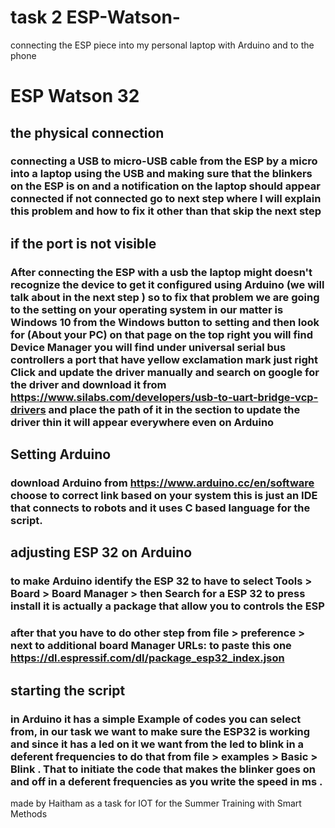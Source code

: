 # task 2 ESP-Watson-
connecting the ESP piece into my personal laptop with Arduino and to the phone



# ESP Watson 32
## the physical connection
###  connecting a USB to micro-USB cable from the ESP by a micro into a laptop using the USB and making sure that the blinkers on the ESP is on and a notification on the laptop should appear connected if not connected go to next step where I will explain this problem and how to fix it other than that skip the next step 
## if the port is not visible 
### After connecting the ESP with a usb the laptop might doesn't recognize the device to get it configured using Arduino (we will talk about in the next step ) so to fix that problem we are going to the setting on your operating system in our matter is Windows 10 from the Windows button to setting and then look for (About your PC) on that page on the top right you will find Device Manager you will find under universal serial bus controllers a port that have yellow exclamation mark just right Click and update the driver manually and search on google for the driver and download it from https://www.silabs.com/developers/usb-to-uart-bridge-vcp-drivers and place the path of it in the section to update the driver thin it will appear everywhere even on Arduino
## Setting Arduino
### download Arduino from https://www.arduino.cc/en/software choose to correct link based on your system this is just an IDE that connects to robots and it uses C based language for the script.
## adjusting ESP 32 on Arduino 
### to make Arduino identify the ESP 32 to have to select Tools > Board > Board Manager > then Search for a ESP 32 to press install it is actually a package that allow you to controls the ESP 
### after that you have to do other step from file > preference > next to additional board Manager URLs: to paste this one https://dl.espressif.com/dl/package_esp32_index.json
## starting the script 
### in Arduino it has a simple Example of codes you can select from, in our task we want to make sure the ESP32 is working and since it has a led on it we want from the led to blink in a deferent frequencies to do that from file >  examples > Basic > Blink . That to initiate the code that makes the blinker goes on and off in a deferent frequencies as you write the speed in ms . 

made by Haitham as a task for IOT for the Summer Training with Smart Methods  
   
